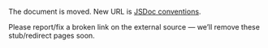 The document is moved.
New URL is [JSDoc conventions](../../../library/frontend/IxDF-JS-conventions.md).

Please report/fix a broken link on the external source — we’ll remove these stub/redirect pages soon.
